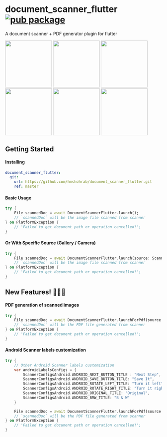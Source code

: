 # document_scanner_flutter [![pub package](https://img.shields.io/pub/v/document_scanner_flutter.svg)](https://pub.dev/packages/document_scanner_flutter)

A document scanner + PDF generator plugin for flutter

<img src="https://user-images.githubusercontent.com/5463915/126216398-a49a9178-e483-4244-859f-7974ce249a02.png" width="150" /> <img src="https://user-images.githubusercontent.com/5463915/126216417-5a09dd28-6e8e-435e-83f0-703716dfe108.png" width="150" /> <img src="https://user-images.githubusercontent.com/5463915/126216432-8e140a70-e471-4ae3-8da0-a105e15109aa.png" width="150" /> <img src="https://user-images.githubusercontent.com/5463915/126216440-51c7102b-f3fa-495f-b8d8-3da14e1fde0f.png" width="150" /> <img src="https://user-images.githubusercontent.com/5463915/126216449-6633a45b-7171-4cfe-b37f-48fc5e48e5f0.png" width="150" /> <img src="https://user-images.githubusercontent.com/5463915/126216454-13be78c8-510f-4181-818c-7ebdbaef67b9.png" width="150" />


## Getting Started
#### Installing

```yaml
document_scanner_flutter:
  git:
    url: https://github.com/hmshohrab/document_scanner_flutter.git
    ref: master
```

#### Basic Usage

```dart
try {
    File scannedDoc = await DocumentScannerFlutter.launch();
    // `scannedDoc` will be the image file scanned from scanner
} on PlatformException {
    // 'Failed to get document path or operation cancelled!';
}
```

#### Or With Specific Source (Gallery / Camera)

```dart
try {
    File scannedDoc = await DocumentScannerFlutter.launch(source: ScannerFileSource.CAMERA); // Or ScannerFileSource.GALLERY
    // `scannedDoc` will be the image file scanned from scanner
} on PlatformException {
    // 'Failed to get document path or operation cancelled!';
}
```


## New Features! 🎊🥳😎
#### PDF generation of scanned images
``` dart
try {
    File scannedDoc = await DocumentScannerFlutter.launchForPdf(source: ScannerFileSource.CAMERA); // Or ScannerFileSource.GALLERY
    // `scannedDoc` will be the PDF file generated from scanner
} on PlatformException {
    // 'Failed to get document path or operation cancelled!';
}
```

#### Android Scanner labels customization
```dart
try {
    // Other Android Scanner labels customization 
    var androidLabelsConfigs = {
        ScannerConfigsAndroid.ANDROID_NEXT_BUTTON_TITLE : "Next Step",
        ScannerConfigsAndroid.ANDROID_SAVE_BUTTON_TITLE: "Save It",
        ScannerConfigsAndroid.ANDROID_ROTATE_LEFT_TITLE: "Turn it left",
        ScannerConfigsAndroid.ANDROID_ROTATE_RIGHT_TITLE: "Turn it right",
        ScannerConfigsAndroid.ANDROID_ORIGINAL_TITLE: "Original",
        ScannerConfigsAndroid.ANDROID_BMW_TITLE: "B & W"
    } 

    File scannedDoc = await DocumentScannerFlutter.launchForPdf(source: ScannerFileSource.CAMERA,androidConfigs: androidLabelsConfigs); 
    // `scannedDoc` will be the PDF file generated from scanner
} on PlatformException {
    // 'Failed to get document path or operation cancelled!';
}
```

